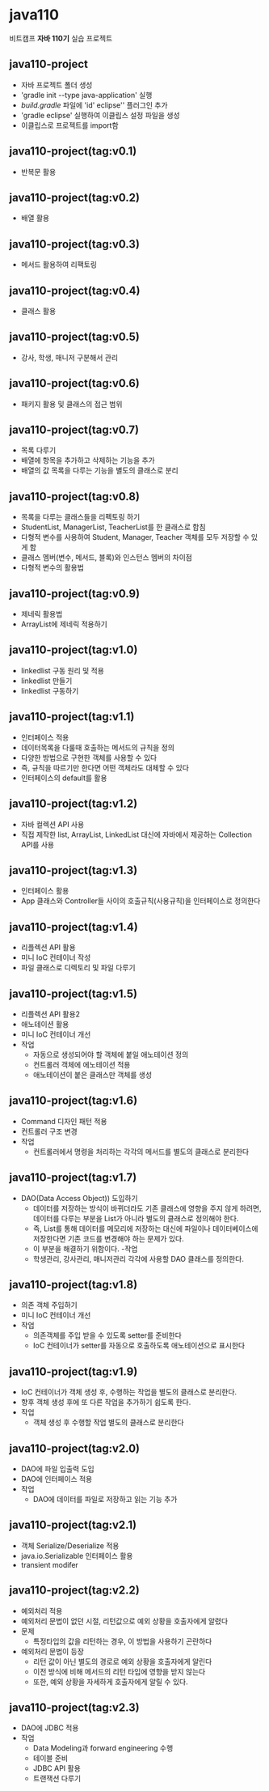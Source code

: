 # java110

비트캠프 **자바 110기** 실습 프로젝트

## java110-project
- 자바 프로젝트 폴더 생성
- 'gradle init --type java-application' 실행
- *build.gradle* 파일에 'id' eclipse'' 플러그인 추가
- 'gradle eclipse' 실행하여 이클립스 설정 파일을 생성
- 이클립스로 프로젝트를 import함

## java110-project(tag:v0.1)
- 반복문 활용

## java110-project(tag:v0.2)
- 배열 활용

## java110-project(tag:v0.3)
- 메서드 활용하여 리팩토링

## java110-project(tag:v0.4)
- 클래스 활용

## java110-project(tag:v0.5)
- 강사, 학생, 매니저 구분해서 관리

## java110-project(tag:v0.6)
- 패키지 활용 및 클래스의 접근 범위

## java110-project(tag:v0.7)
- 목록 다루기
- 배열에 항목을 추가하고 삭제하는 기능을 추가
- 배열의 값 목록을 다루는 기능을 별도의 클래스로 분리

## java110-project(tag:v0.8)
- 목록을 다루는 클래스들을 리펙토링 하기
- StudentList, ManagerList, TeacherList를 한 클래스로 합침
- 다형적 변수를 사용하여 Student, Manager, Teacher 객체를 모두 저장할 수 있게 함
- 클래스 멤버(변수, 메서드, 블록)와 인스턴스 멤버의 차이점
- 다형적 변수의 활용법

## java110-project(tag:v0.9)
- 제네릭 활용법
- ArrayList에 제네릭 적용하기

## java110-project(tag:v1.0)
- linkedlist 구동 원리 및 적용
- linkedlist 만들기
- linkedlist 구동하기

## java110-project(tag:v1.1)
- 인터페이스 적용
- 데이터목록을 다룰때 호출하는 메서드의 규칙을 정의
- 다양한 방법으로 구현한 객체를 사용할 수 있다
- 즉, 규칙을 따르기만 한다면 어떤 객체라도 대체할 수 있다
- 인터페이스의 default를 활용

## java110-project(tag:v1.2)
- 자바 컬렉션 API 사용
- 직접 제작한 list, ArrayList, LinkedList 대신에 자바에서 제공하는 Collection API를 사용

## java110-project(tag:v1.3)
- 인터페이스 활용
- App 클래스와 Controller들 사이의 호출규칙(사용규칙)을 인터페이스로 정의한다

## java110-project(tag:v1.4)
- 리플렉션 API 활용
- 미니 IoC 컨테이너 작성
- 파일 클래스로 디렉토리 및 파일 다루기

## java110-project(tag:v1.5)
- 리플렉션 API 활용2
- 애노테이션 활용
- 미니 IoC 컨테이너 개선
- 작업 
    - 자동으로 생성되어야 할 객체에 붙일 애노테이션 정의
    - 컨트롤러 객체에 에노테이션 적용
    - 애노테이션이 붙은 클래스만 객체를 생성

## java110-project(tag:v1.6)
- Command 디자인 패턴 적용
- 컨트롤러 구조 변경
- 작업
    - 컨트롤러에서 명령을 처리하는  각각의 메서드를 별도의 클래스로 분리한다

## java110-project(tag:v1.7)
- DAO(Data Access Object)) 도입하기
    - 데이터를 저장하는 방식이 바뀌더라도 기존 클래스에 영향을 주지 않게 하려면, 데이터를 다루는 부분을 List가 아니라 별도의 클래스로 정의해야 한다.
    - 즉, List를 통해 데이터를 메모리에 저장하는 대신에 파일이나 데이터베이스에 저장한다면 기존 코드를 변경해야 하는 문제가 있다.
    - 이 부분을 해결하기 위함이다.
-작업
    - 학생관리, 강사관리, 매니저관리 각각에 사용할 DAO 클래스를 정의한다.

## java110-project(tag:v1.8)
- 의존 객체 주입하기
- 미니 IoC 컨테이너 개선
- 작업
    - 의존객체를 주입 받을 수 있도록 setter를 준비한다
    - IoC 컨테이너가 setter를 자동으로 호출하도록 애노테이션으로 표시한다

## java110-project(tag:v1.9)
- IoC 컨테이너가 객체 생성 후, 수행하는 작업을 별도의 클래스로 분리한다.
- 향후 객체 생성 후에 또 다른 작업을 추가하기 쉽도록 한다.
- 작업
    - 객체 생성 후 수행할 작업 별도의 클래스로 분리한다

## java110-project(tag:v2.0)
- DAO에 파일 입출력 도입
- DAO에 인터페이스 적용
- 작업
    - DAO에 데이터를 파일로 저장하고 읽는 기능 추가

## java110-project(tag:v2.1)
- 객체 Serialize/Deserialize 적용
- java.io.Serializable 인터페이스 활용
- transient modifer

## java110-project(tag:v2.2)
- 예외처리 적용
- 예외처리 문법이 없던 시절, 리턴값으로 예외 상황을 호출자에게 알렸다
- 문제
    - 특정타입의 값을 리턴하는 경우, 이 방법을 사용하기 곤란하다
- 예외처리 문법이 등장
    - 리턴 값이 아닌 별도의 경로로 예외 상황을 호출자에게 알린다
    - 이전 방식에 비해 메서드의 리턴 타입에 영향을 받지 않는다
    - 또한, 예외 상황을 자세하게 호출자에게 알릴 수 있다.

## java110-project(tag:v2.3)
- DAO에 JDBC 적용
- 작업
    - Data Modeling과 forward engineering 수행
    - 테이블 준비
    - JDBC API 활용
    - 트랜잭션 다루기